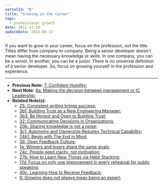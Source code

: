 ```yaml
---
zettelId: "8"
title: "Growing in the Career"
tags:
  - professional-growth
date: 2021-11-28
updateDate: 2023-09-13
---
```


If you want to grow in your career, focus on the profession, not the title. Titles differ from company to company. Being a senior developer doesn't mean having the necessary knowledge or skills. In one company, you can be a senior. In another, you can be a junior. There is no universal definition of a senior developer. So, focus on growing yourself in the profession and experience.

---

- **Previous Note:** [7: Confident Humility](/notes/7/);
- **Next Note:** [8a: Making the decision between management or IC Leadership](/notes/8a/);
- **Related Note(s):**
  - [25: Consistent writing brings success](/notes/25/);
  - [3b1: Building Trust as a New Engineering Manager](/notes/3b1/);
  - [3b3: Be Honest and Open to Building Trust](/notes/3b3/);
  - [32: Communicating Decisions in Organizations](/notes/32/);
  - [20b: Sharing knowledge is not a noise](/notes/20b/);
  - [3c1: Autonomy and Ownership Requires Technical Capability](/notes/3c1/);
  - [24b1: Begin with The End in Mind](/notes/24b1/);
  - [36: Open Feedback Culture](/notes/36/);
  - [1g: Winners and losers share the same goals](/notes/1g/);
  - [24c: People need clarity, not motivation](/notes/24c/);
  - [27b: How to Learn New Things via Habit Stacking](/notes/27b/);
  - [17d: Focus on only one improvement in every rehearsal for public speaking](/notes/17d/);
  - [40c: Learning How to Receive Feedback](/notes/40c/);
  - [9: Growing does not always mean being an expert](/notes/9/);
